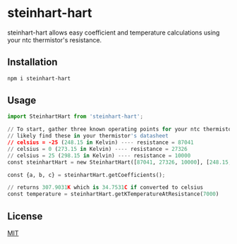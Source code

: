 # steinhart-hart

steinhart-hart allows easy coefficient and temperature calculations using your ntc thermistor's resistance.

## Installation

```bash
npm i steinhart-hart
```

## Usage

```python
import SteinhartHart from 'steinhart-hart';

// To start, gather three known operating points for your ntc thermistor- you will most
// likely find these in your thermistor's datasheet
// celsius = -25 (248.15 in Kelvin) ---- resistance = 87041
// celsius = 0 (273.15 in Kelvin) ---- resistance = 27326
// celsius = 25 (298.15 in Kelvin) ---- resistance = 10000
const steinhartHart = new SteinhartHart([87041, 27326, 10000], [248.15, 273.15, 298.15]);

const {a, b, c} = steinhartHart.getCoefficients();

// returns 307.9031K which is 34.7531C if converted to celsius
const temperature = steinhartHart.getKTemperatureAtResistance(7000)
```

## License
[MIT](https://choosealicense.com/licenses/mit/)
